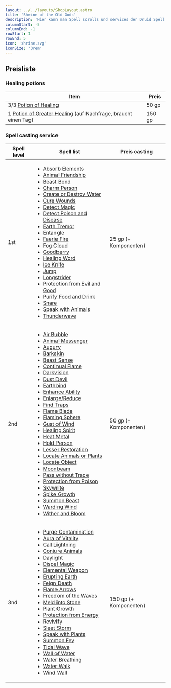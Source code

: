 ```yaml
---
layout: ../../layouts/ShopLayout.astro
title: 'Shrine of the Old Gods'
description: 'Hier kann man Spell scrolls und services der Druid Spell list kaufen, sowie Healing Potions'
columnStart: -5
columnEnd: -1
rowStart: 1
rowEnd: 5
icon: 'shrine.svg'
iconSize: '3rem'
---
```

## Preisliste
### Healing potions
| Item                                                                                                                              | Preis  |
|-----------------------------------------------------------------------------------------------------------------------------------|--------|
| 3/3 [Potion of Healing](https://5e.tools/items.html#potion%20of%20healing_dmg)                                                    | 50 gp  |
| 1 [Potion of Greater Healing](https://5e.tools/items.html#potion%20of%20greater%20healing_dmg) (auf Nachfrage, braucht einen Tag) | 150 gp |

### Spell casting service
| Spell level | Spell list                                                                                                                                                                                                                                                                                                                                                                                                                                                                                                                                                                                                                                                                                                                                                                                                                                                                                                                                                                                                                                                                                                                                                                                                                                                                                                                                                                                                                                                                                                                                                                                                                                                                                                                                                                                                                                                                                                                                                                                                                                                                                                                                                                                                                  | Preis casting          |
|-------------|-----------------------------------------------------------------------------------------------------------------------------------------------------------------------------------------------------------------------------------------------------------------------------------------------------------------------------------------------------------------------------------------------------------------------------------------------------------------------------------------------------------------------------------------------------------------------------------------------------------------------------------------------------------------------------------------------------------------------------------------------------------------------------------------------------------------------------------------------------------------------------------------------------------------------------------------------------------------------------------------------------------------------------------------------------------------------------------------------------------------------------------------------------------------------------------------------------------------------------------------------------------------------------------------------------------------------------------------------------------------------------------------------------------------------------------------------------------------------------------------------------------------------------------------------------------------------------------------------------------------------------------------------------------------------------------------------------------------------------------------------------------------------------------------------------------------------------------------------------------------------------------------------------------------------------------------------------------------------------------------------------------------------------------------------------------------------------------------------------------------------------------------------------------------------------------------------------------------------------|------------------------|
| 1st         | <ul><li>[Absorb Elements](https://5e.tools/spells.html#absorb%20elements_xge)</li><li>[Animal Friendship](https://5e.tools/spells.html#animal%20friendship_phb)</li><li>[Beast Bond](https://5e.tools/spells.html#beast%20bond_xge)</li><li>[Charm Person](https://5e.tools/spells.html#charm%20person_phb)</li><li>[Create or Destroy Water](https://5e.tools/spells.html#create%20or%20destroy%20water_phb)</li><li>[Cure Wounds](https://5e.tools/spells.html#cure%20wounds_phb)</li><li>[Detect Magic](https://5e.tools/spells.html#detect%20magic_phb)</li><li>[Detect Poison and Disease](https://5e.tools/spells.html#detect%20poison%20and%20disease_phb)</li><li>[Earth Tremor](https://5e.tools/spells.html#earth%20tremor_xge)</li><li>[Entangle](https://5e.tools/spells.html#entangle_phb)</li><li>[Faerie Fire](https://5e.tools/spells.html#faerie%20fire_phb)</li><li>[Fog Cloud](https://5e.tools/spells.html#fog%20cloud_phb)</li><li>[Goodberry](https://5e.tools/spells.html#goodberry_phb)</li><li>[Healing Word](https://5e.tools/spells.html#healing%20word_phb)</li><li>[Ice Knife](https://5e.tools/spells.html#ice%20knife_xge)</li><li>[Jump](https://5e.tools/spells.html#jump_phb)</li><li>[Longstrider](https://5e.tools/spells.html#longstrider_phb)</li><li>[Protection from Evil and Good](https://5e.tools/spells.html#protection%20from%20evil%20and%20good_phb)</li><li>[Purify Food and Drink](https://5e.tools/spells.html#purify%20food%20and%20drink_phb)</li><li>[Snare](https://5e.tools/spells.html#snare_xge)</li><li>[Speak with Animals](https://5e.tools/spells.html#speak%20with%20animals_phb)</li><li>[Thunderwave](https://5e.tools/spells.html#thunderwave_phb)</li></ul>                                                                                                                                                                                                                                                                                                                                                                                                                                                                                               | 25 gp (+ Komponenten)  |
| 2nd         | <ul><li>[Air Bubble](https://5e.tools/spells.html#air%20bubble_aag)</li><li>[Animal Messenger](https://5e.tools/spells.html#animal%20messenger_phb)</li><li>[Augury](https://5e.tools/spells.html#augury_phb)</li><li>[Barkskin](https://5e.tools/spells.html#barkskin_phb)</li><li>[Beast Sense](https://5e.tools/spells.html#beast%20sense_phb)</li><li>[Continual Flame](https://5e.tools/spells.html#continual%20flame_phb)</li><li>[Darkvision](https://5e.tools/spells.html#darkvision_phb)</li><li>[Dust Devil](https://5e.tools/spells.html#dust%20devil_xge)</li><li>[Earthbind](https://5e.tools/spells.html#earthbind_xge)</li><li>[Enhance Ability](https://5e.tools/spells.html#enhance%20ability_phb)</li><li>[Enlarge/Reduce](https://5e.tools/spells.html#enlarge%2freduce_phb)</li><li>[Find Traps](https://5e.tools/spells.html#find%20traps_phb)</li><li>[Flame Blade](https://5e.tools/spells.html#flame%20blade_phb)</li><li>[Flaming Sphere](https://5e.tools/spells.html#flaming%20sphere_phb)</li><li>[Gust of Wind](https://5e.tools/spells.html#gust%20of%20wind_phb)</li><li>[Healing Spirit](https://5e.tools/spells.html#healing%20spirit_xge)</li><li>[Heat Metal](https://5e.tools/spells.html#heat%20metal_phb)</li><li>[Hold Person](https://5e.tools/spells.html#hold%20person_phb)</li><li>[Lesser Restoration](https://5e.tools/spells.html#lesser%20restoration_phb)</li><li>[Locate Animals or Plants](https://5e.tools/spells.html#locate%20animals%20or%20plants_phb)</li><li>[Locate Object](https://5e.tools/spells.html#locate%20object_phb)</li><li>[Moonbeam](https://5e.tools/spells.html#moonbeam_phb)</li><li>[Pass without Trace](https://5e.tools/spells.html#pass%20without%20trace_phb)</li><li>[Protection from Poison](https://5e.tools/spells.html#protection%20from%20poison_phb)</li><li>[Skywrite](https://5e.tools/spells.html#skywrite_xge)</li><li>[Spike Growth](https://5e.tools/spells.html#spike%20growth_phb)</li><li>[Summon Beast](https://5e.tools/spells.html#summon%20beast_tce)</li><li>[Warding Wind](https://5e.tools/spells.html#warding%20wind_xge)</li><li>[Wither and Bloom](https://5e.tools/spells.html#wither%20and%20bloom_scc)</li></ul> | 50 gp (+ Komponenten)  |
| 3nd         | <ul><li>[Purge Contamination](/spells/purgeContamination)</li><li>[Aura of Vitality](https://5e.tools/spells.html#aura%20of%20vitality_phb)</li><li>[Call Lightning](https://5e.tools/spells.html#call%20lightning_phb)</li><li>[Conjure Animals](https://5e.tools/spells.html#conjure%20animals_phb)</li><li>[Daylight](https://5e.tools/spells.html#daylight_phb)</li><li>[Dispel Magic](https://5e.tools/spells.html#dispel%20magic_phb)</li><li>[Elemental Weapon](https://5e.tools/spells.html#elemental%20weapon_phb)</li><li>[Erupting Earth](https://5e.tools/spells.html#erupting%20earth_xge)</li><li>[Feign Death](https://5e.tools/spells.html#feign%20death_phb)</li><li>[Flame Arrows](https://5e.tools/spells.html#flame%20arrows_xge)</li><li>[Freedom of the Waves](https://5e.tools/spells.html#freedom%20of%20the%20waves_tdcsr)</li><li>[Meld into Stone](https://5e.tools/spells.html#meld%20into%20stone_phb)</li><li>[Plant Growth](https://5e.tools/spells.html#plant%20growth_phb)</li><li>[Protection from Energy](https://5e.tools/spells.html#protection%20from%20energy_phb)</li><li>[Revivify](https://5e.tools/spells.html#revivify_phb)</li><li>[Sleet Storm](https://5e.tools/spells.html#sleet%20storm_phb)</li><li>[Speak with Plants](https://5e.tools/spells.html#speak%20with%20plants_phb)</li><li>[Summon Fey](https://5e.tools/spells.html#summon%20fey_tce)</li><li>[Tidal Wave](https://5e.tools/spells.html#tidal%20wave_xge)</li><li>[Wall of Water](https://5e.tools/spells.html#wall%20of%20water_xge)</li><li>[Water Breathing](https://5e.tools/spells.html#water%20breathing_phb)</li><li>[Water Walk](https://5e.tools/spells.html#water%20walk_phb)</li><li>[Wind Wall](https://5e.tools/spells.html#wind%20wall_phb)</li></ul>                                                                                                                                                                                                                                                                                                                                                                                                                                         | 150 gp (+ Komponenten) |
